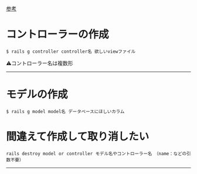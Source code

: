 [参考](https://qiita.com/histori/items/7b76aaaa69f2e3ab4f06)

# コントローラーの作成
~~~
$ rails g controller controller名 欲しいviewファイル
~~~
⚠️コントローラー名は複数形
***

# モデルの作成
~~~
$ rails g model model名 データベースにほしいカラム
~~~

# 間違えて作成して取り消したい
~~~
rails destroy model or controller モデル名やコントローラー名　（name：などの引数不要）
~~~
***
